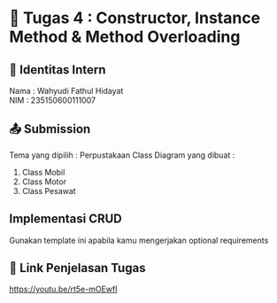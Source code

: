 # 📁 Tugas 4 : Constructor, Instance Method & Method Overloading

## 👤 Identitas Intern
Nama : Wahyudi Fathul Hidayat             
NIM  : 235150600111007

## 📤 Submission

Tema yang dipilih : Perpustakaan
Class Diagram yang dibuat : 
1. Class Mobil
2. Class Motor
3. Class Pesawat

## Implementasi CRUD

Gunakan template ini apabila kamu mengerjakan optional requirements



## 🔗 Link Penjelasan Tugas

https://youtu.be/rt5e-mOEwfI
